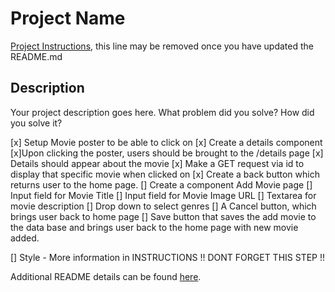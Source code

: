 # Project Name

[Project Instructions](./INSTRUCTIONS.md), this line may be removed once you have updated the README.md

## Description

Your project description goes here. What problem did you solve? How did you solve it?

[x] Setup Movie poster to be able to click on
[x] Create a details component
    [x]Upon clicking the poster, users should be brought
      to the /details page
    [x] Details should appear about the movie
    [x] Make a GET request via id to display that specific 
       movie when clicked on
    [x] Create a back button which returns user to the home
       page.
[] Create a component Add Movie page
   [] Input field for Movie Title
   [] Input field for Movie Image URL
   [] Textarea for movie description
   [] Drop down to select genres
   [] A Cancel button, which brings user back to home page
[] Save button that saves the add movie to the data base
   and brings user back to the home page with new movie added.

   [] Style - More information in INSTRUCTIONS
           !! DONT FORGET THIS STEP !!

Additional README details can be found [here](https://github.com/PrimeAcademy/readme-template/blob/master/README.md).
